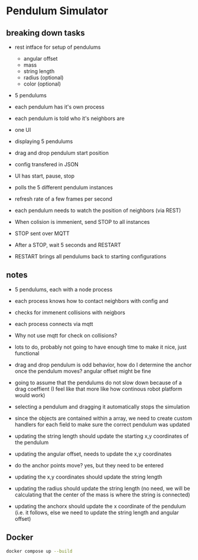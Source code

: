 # Pendulum Simulator

## breaking down tasks

- rest intface for setup of pendulums
  - angular offset
  - mass
  - string length
  - radius (optional)
  - color (optional)

- 5 pendulums
- each pendulum has it's own process
- each pendulum is told who it's neighbors are

- one UI
- displaying 5 pendulums
- drag and drop pendulum start position
- config transfered in JSON

- UI has start, pause, stop
- polls the 5 different pendulum instances
- refresh rate of a few frames per second
- each pendulum needs to watch the position of neighbors (via REST)
- When colision is immenient, send STOP to all instances
- STOP sent over MQTT
- After a STOP, wait 5 seconds and RESTART
- RESTART brings all pendulums back to starting configurations

## notes

- 5 pendulums, each with a node process
- each process knows how to contact neighbors with config and
- checks for immenent collisions with neigbors
- each process connects via mqtt
- Why not use mqtt for check on collisions?
- lots to do, probably not going to have enough time to make it nice, just functional

- drag and drop pendulum is odd behavior, how do I determine the anchor once the pendulum moves? angular offset might be fine

- going to assume that the pendulums do not slow down because of a drag coeffient (I feel like that more like how continous robot platform would work)
- selecting a pendulum and dragging it automatically stops the simulation
- since the objects are contained within a array, we need to create custom handlers for each field to make sure the correct pendulum was updated
- updating the string length should update the starting x,y coordinates of the pendulum
- updating the angular offset, needs to update the x,y coordinates
- do the anchor points move? yes, but they need to be entered
- updating the x,y coordinates should update the string length
- updating the radius should update the string length (no need, we will be calculating that the center of the mass is where the string is connected)
- updating the anchorx should update the x coordinate of the pendulum (i.e. it follows, else we need to update the string length and angular offset)

## Docker

``` bash
docker compose up --build
```
